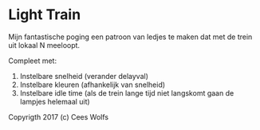 # Light Train
Mijn fantastische poging een patroon van ledjes te maken dat met de trein uit lokaal N meeloopt.

Compleet met:
  1) Instelbare snelheid (verander delayval)
  2) Instelbare kleuren (afhankelijk van snelheid) 
  3) Instelbare idle time (als de trein lange tijd niet langskomt gaan de lampjes helemaal uit)

Copyrigth 2017 (c) Cees Wolfs
